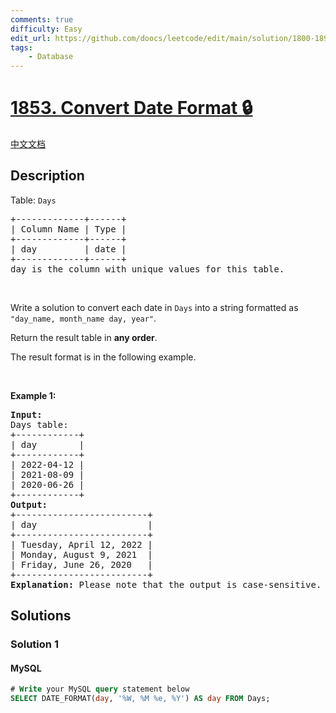 ```yaml
---
comments: true
difficulty: Easy
edit_url: https://github.com/doocs/leetcode/edit/main/solution/1800-1899/1853.Convert%20Date%20Format/README_EN.md
tags:
    - Database
---
```


<!-- problem:start -->

# [1853. Convert Date Format 🔒](https://leetcode.com/problems/convert-date-format)

[中文文档](/solution/1800-1899/1853.Convert%20Date%20Format/README.md)

## Description

<!-- description:start -->

<p>Table: <code>Days</code></p>

<pre>
+-------------+------+
| Column Name | Type |
+-------------+------+
| day         | date |
+-------------+------+
day is the column with unique values for this table.
</pre>

<p>&nbsp;</p>

<p>Write a solution&nbsp;to convert each date in <code>Days</code> into a string formatted as <code>&quot;day_name, month_name day, year&quot;</code>.</p>

<p>Return the result table in <strong>any order</strong>.</p>

<p>The&nbsp;result format is in the following example.</p>

<p>&nbsp;</p>
<p><strong class="example">Example 1:</strong></p>

<pre>
<strong>Input:</strong> 
Days table:
+------------+
| day        |
+------------+
| 2022-04-12 |
| 2021-08-09 |
| 2020-06-26 |
+------------+
<strong>Output:</strong> 
+-------------------------+
| day                     |
+-------------------------+
| Tuesday, April 12, 2022 |
| Monday, August 9, 2021  |
| Friday, June 26, 2020   |
+-------------------------+
<strong>Explanation:</strong> Please note that the output is case-sensitive.
</pre>

<!-- description:end -->

## Solutions

<!-- solution:start -->

### Solution 1

<!-- tabs:start -->

#### MySQL

```sql
# Write your MySQL query statement below
SELECT DATE_FORMAT(day, '%W, %M %e, %Y') AS day FROM Days;
```

<!-- tabs:end -->

<!-- solution:end -->

<!-- problem:end -->
